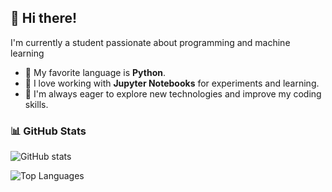 

## 👋 Hi there!

I'm currently a student passionate about programming and machine learning
- 🐍 My favorite language is **Python**.
- 📓 I love working with **Jupyter Notebooks** for experiments and learning.
- 🚀 I'm always eager to explore new technologies and improve my coding skills.

### 📊 GitHub Stats
![GitHub stats](https://github-readme-stats.vercel.app/api?username=nzx03&show_icons=true&theme=radical)



![Top Languages](https://github-readme-stats.vercel.app/api/top-langs/?username=Nzx03&layout=compact&theme=radical)






